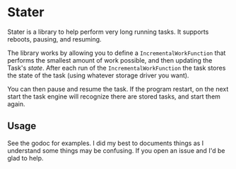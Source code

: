 # Stater

Stater is a library to help perform very long running tasks.  It supports reboots, pausing, and resuming.

The library works by allowing you to define a `IncrementalWorkFunction` that performs the smallest amount of work possible, and then updating the Task's _state_.  After each run of the `IncrementalWorkFunction` the task stores the state of the task (using whatever storage driver you want).

You can then pause and resume the task.  If the program restart, on the next start the task engine will recognize there are stored tasks, and start them again.

## Usage

See the godoc for examples.  I did my best to documents things as I understand some things may be confusing.  If you open an issue and I'd be glad to help.
